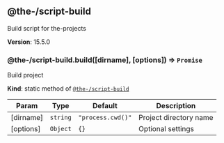 <!--- Code generated by @the-/script-doc. DO NOT EDIT. -->

<a name="module_@the-/script-build"></a>

## @the-/script-build
Build script for the-projects

**Version**: 15.5.0  
<a name="module_@the-/script-build.build"></a>

### @the-/script-build.build([dirname], [options]) ⇒ <code>Promise</code>
Build project

**Kind**: static method of [<code>@the-/script-build</code>](#module_@the-/script-build)  

| Param | Type | Default | Description |
| --- | --- | --- | --- |
| [dirname] | <code>string</code> | <code>&quot;process.cwd()&quot;</code> | Project directory name |
| [options] | <code>Object</code> | <code>{}</code> | Optional settings |

